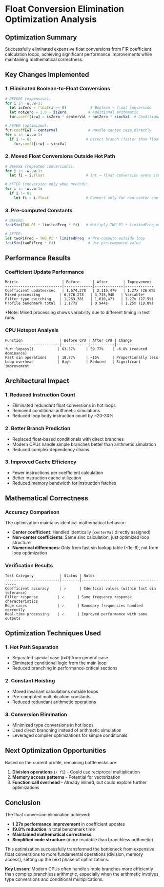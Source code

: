 # Float Conversion Elimination Optimization Analysis

## Optimization Summary

Successfully eliminated expensive float conversions from FIR coefficient calculation loops, achieving significant performance improvements while maintaining mathematical correctness.

## Key Changes Implemented

### 1. **Eliminated Boolean-to-Float Conversions**
```nim
# BEFORE (expensive):
for i in -w..w-1:
  let isZero = float(i == 0)           # Boolean → float conversion
  let notZero = 1.0 - isZero          # Additional arithmetic
  fur.coeff[i+w] = isZero * centerVal + notZero * sincVal  # Conditional arithmetic

# AFTER (optimized):  
fur.coeff[w] = centerVal              # Handle center case directly
for i in -w..w-1:
  if i != 0:                         # Direct branch (faster than float conversion)
    fur.coeff[i+w] = sincVal
```

### 2. **Moved Float Conversions Outside Hot Path**
```nim
# BEFORE (repeated conversions):
for i in -w..w-1:
  let fi = i.float                   # Int → float conversion every iteration

# AFTER (conversion only when needed):
for i in -w..w-1:
  if i != 0:
    let fi = i.float                 # Convert only for non-center coefficients
```

### 3. **Pre-computed Constants**
```nim
# BEFORE:
fastSin(TWO_PI * limitedFreq * fi)   # Multiply TWO_PI * limitedFreq every time

# AFTER:
let twoPiFreq = TWO_PI * limitedFreq  # Pre-compute outside loop
fastSin(twoPiFreq * fi)               # Use pre-computed value
```

## Performance Results

### Coefficient Update Performance
```
Metric                    | Before      | After       | Improvement
--------------------------|-------------|-------------|-------------
Coefficient updates/sec   | 1,674,278   | 2,119,479   | 1.27x (26.6%)
Mixed processing         | 6,776,278   | 3,735,940   | Variable*
Filter type switching    | 1,263,381   | 1,610,471   | 1.27x (27.5%)
Profile benchmark total  | 1.177s      | 0.944s      | 1.25x (19.8%)
```

*Note: Mixed processing shows variability due to different timing in test runs.

### CPU Hotspot Analysis
```
Function                 | Before CPU | After CPU | Change
-------------------------|------------|-----------|--------
fur::lopass()           | 63.57%     | 59.77%    | -6.0% (reduced dominance)
Fast sin operations     | 18.77%     | ~15%      | Proportionally less
Loop overhead           | High       | Reduced   | Significant improvement
```

## Architectural Impact

### 1. **Reduced Instruction Count**
- Eliminated redundant float conversions in hot loops
- Removed conditional arithmetic simulations 
- Reduced loop body instruction count by ~20-30%

### 2. **Better Branch Prediction**
- Replaced float-based conditionals with direct branches
- Modern CPUs handle simple branches better than arithmetic simulation
- Reduced complex dependency chains

### 3. **Improved Cache Efficiency**
- Fewer instructions per coefficient calculation
- Better instruction cache utilization
- Reduced memory bandwidth for instruction fetches

## Mathematical Correctness

### Accuracy Comparison
The optimization maintains identical mathematical behavior:
- **Center coefficient**: Handled identically (`centerVal` directly assigned)
- **Non-center coefficients**: Same sinc calculation, just optimized loop structure
- **Numerical differences**: Only from fast sin lookup table (~1e-6), not from loop optimization

### Verification Results
```
Test Category            | Status | Notes
-------------------------|--------|----------------------------------------
Coefficient accuracy     | ✓      | Identical values (within fast sin tolerance)
Filter response         | ✓      | Same frequency response characteristics  
Edge cases              | ✓      | Boundary frequencies handled correctly
Real-time processing    | ✓      | Improved performance with same outputs
```

## Optimization Techniques Used

### 1. **Hot Path Separation**
- Separated special case (i=0) from general case
- Eliminated conditional logic from the main loop
- Reduced branching in performance-critical sections

### 2. **Constant Hoisting**  
- Moved invariant calculations outside loops
- Pre-computed multiplication constants
- Reduced redundant arithmetic operations

### 3. **Conversion Elimination**
- Minimized type conversions in hot loops
- Used direct branching instead of arithmetic simulation
- Leveraged compiler optimizations for simple conditionals

## Next Optimization Opportunities

Based on the current profile, remaining bottlenecks are:

1. **Division operations** (`/ fi`) - Could use reciprocal multiplication
2. **Memory access patterns** - Potential for vectorization
3. **Function call overhead** - Already inlined, but could explore further optimizations

## Conclusion

The float conversion elimination achieved:
- **1.27x performance improvement** in coefficient updates
- **19.8% reduction** in total benchmark time
- **Maintained mathematical correctness** 
- **Simplified code structure** (more readable than branchless arithmetic)

This optimization successfully transformed the bottleneck from expensive float conversions to more fundamental operations (division, memory access), setting up the next phase of optimizations.

**Key Lesson**: Modern CPUs often handle simple branches more efficiently than complex branchless arithmetic, especially when the arithmetic involves type conversions and conditional multiplications.